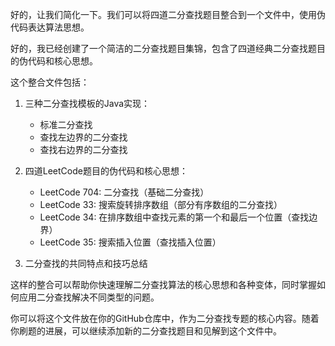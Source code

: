 好的，让我们简化一下。我们可以将四道二分查找题目整合到一个文件中，使用伪代码表达算法思想。

好的，我已经创建了一个简洁的二分查找题目集锦，包含了四道经典二分查找题目的伪代码和核心思想。

这个整合文件包括：

1. 三种二分查找模板的Java实现：
   - 标准二分查找
   - 查找左边界的二分查找
   - 查找右边界的二分查找

2. 四道LeetCode题目的伪代码和核心思想：
   - LeetCode 704: 二分查找（基础二分查找）
   - LeetCode 33: 搜索旋转排序数组（部分有序数组的二分查找）
   - LeetCode 34: 在排序数组中查找元素的第一个和最后一个位置（查找边界）
   - LeetCode 35: 搜索插入位置（查找插入位置）

3. 二分查找的共同特点和技巧总结

这样的整合可以帮助你快速理解二分查找算法的核心思想和各种变体，同时掌握如何应用二分查找解决不同类型的问题。

你可以将这个文件放在你的GitHub仓库中，作为二分查找专题的核心内容。随着你刷题的进展，可以继续添加新的二分查找题目和见解到这个文件中。
